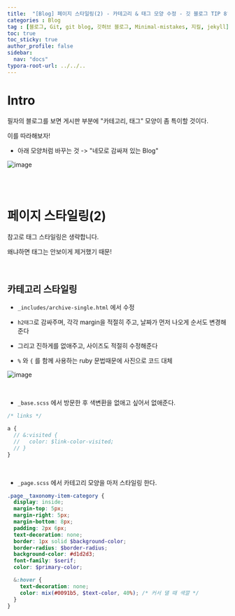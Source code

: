 ```yaml
---
title:  "[Blog] 페이지 스타일링(2) - 카테고리 & 태그 모양 수정 - 깃 블로그 TIP 8"
categories : Blog
tag : [블로그, Git, git blog, 깃허브 블로그, Minimal-mistakes, 지킬, jekyll]
toc: true
toc_sticky: true
author_profile: false
sidebar:
  nav: "docs"
typora-root-url: ../../..
---
```




# Intro

필자의 블로그를 보면 게시판 부분에 "카테고리, 태그" 모양이 좀 특이할 것이다.

이를 따라해보자!

* 아래 모양처럼 바꾸는 것 -> "네모로 감싸져 있는 Blog"

![image](https://github.com/BH946/bh946.github.io/assets/80165014/70d1f951-f50e-4b45-8c1c-0d55d6342a31) 

<br><br>

# 페이지 스타일링(2)

참고로 태그 스타일링은 생략합니다.

왜냐하면 태그는 안보이게 제거했기 때문!

<br>

## 카테고리 스타일링

* `_includes/archive-single.html` 에서 수정
* `h2태그`로 감싸주며, 각각 margin을 적절히 주고, 날짜가 먼저 나오게 순서도 변경해준다
* 그리고 진하게를 없애주고, 사이즈도 적절히 수정해준다

* `%` 와 `{` 를 함께 사용하는 ruby 문법때문에 사진으로 코드 대체

 ![image](https://github.com/BH946/bh946.github.io/assets/80165014/c3e0b0c3-93f1-42eb-a292-6c114149a2c8) 

<br>

* `_base.scss` 에서 방문한 후 색변환을 없애고 싶어서 없애준다.

```scss
/* links */

a {
  // &:visited {
  //   color: $link-color-visited;
  // }
}
```

<br>

* `_page.scss` 에서 카테고리 모양을 마저 스타일링 한다.

```scss
.page__taxonomy-item-category {
  display: inside;
  margin-top: 5px;
  margin-right: 5px;
  margin-bottom: 8px;
  padding: 2px 6px;
  text-decoration: none;
  border: 1px solid $background-color;
  border-radius: $border-radius;
  background-color: #d1d2d3;
  font-family: $serif;
  color: $primary-color;

  &:hover {
    text-decoration: none;
    color: mix(#0091b5, $text-color, 40%); /* 커서 댈 때 색깔 */
  }
}
```
